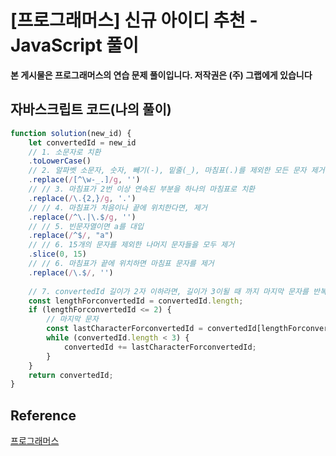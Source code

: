 # [프로그래머스] 신규 아이디 추천 - JavaScript 풀이

**본 게시물은 프로그래머스의 연습 문제 풀이입니다. 저작권은 (주) 그랩에게 있습니다**



## 자바스크립트 코드(나의 풀이)

```JavaScript
function solution(new_id) {
    let convertedId = new_id
    // 1. 소문자로 치환
    .toLowerCase()
    // 2. 알파벳 소문자, 숫자, 빼기(-), 밑줄(_), 마침표(.)를 제외한 모든 문자 제거
    .replace(/[^\w-_.]/g, '')
    // // 3. 마침표가 2번 이상 연속된 부분을 하나의 마침표로 치환
    .replace(/\.{2,}/g, '.')
    // // 4. 마침표가 처음이나 끝에 위치한다면, 제거
    .replace(/^\.|\.$/g, '')
    // // 5. 빈문자열이면 a를 대입
    .replace(/^$/, "a")
    // // 6. 15개의 문자를 제외한 나머지 문자들을 모두 제거
    .slice(0, 15)
    // // 6. 마침표가 끝에 위치하면 마침표 문자를 제거
    .replace(/\.$/, '')
    
    // 7. convertedId 길이가 2자 이하라면, 길이가 3이될 때 까지 마지막 문자를 반복해서 끝에 붙이기
    const lengthForconvertedId = convertedId.length;
    if (lengthForconvertedId <= 2) {
        // 마지막 문자
        const lastCharacterForconvertedId = convertedId[lengthForconvertedId - 1];
        while (convertedId.length < 3) {
            convertedId += lastCharacterForconvertedId;
        }
    }
    return convertedId;
}
```



## Reference

[프로그래머스](https://programmers.co.kr)

